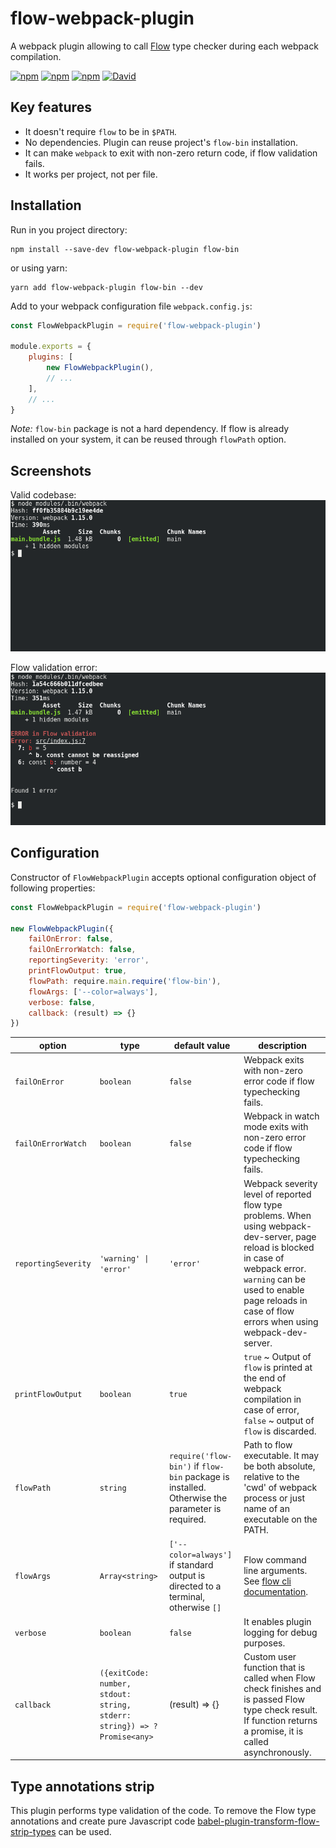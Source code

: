 # flow-webpack-plugin

A webpack plugin allowing to call [Flow][2] type checker during each webpack compilation.

[![npm](https://img.shields.io/npm/v/flow-webpack-plugin.svg)]()
[![npm](https://img.shields.io/npm/l/flow-webpack-plugin.svg)]()
[![npm](https://img.shields.io/npm/dm/flow-webpack-plugin.svg)]()
[![David](https://img.shields.io/david/happylynx/flow-webpack-plugin.svg)]()

## Key features

* It doesn't require `flow` to be in `$PATH`.
* No dependencies. Plugin can reuse project's `flow-bin` installation.
* It can make `webpack` to exit with non-zero return code, if flow validation fails.
* It works per project, not per file.

## Installation

Run in you project directory:

```
npm install --save-dev flow-webpack-plugin flow-bin
```

or using yarn:

```
yarn add flow-webpack-plugin flow-bin --dev
```

Add to your webpack configuration file `webpack.config.js`:

```js
const FlowWebpackPlugin = require('flow-webpack-plugin')

module.exports = {
    plugins: [
        new FlowWebpackPlugin(),
        // ...
    ],
    // ...
}
```

*Note:* `flow-bin` package is not a hard dependency. If flow is already installed on your system,
it can be reused through `flowPath` option.

## Screenshots

Valid codebase:  
![Valid codebase](doc/flow-webpack-plugin-valid.png)

Flow validation error:  
![Flow validation error](doc/flow-webpack-plugin-invalid.png)

## Configuration

Constructor of `FlowWebpackPlugin` accepts optional configuration object of following properties:

```js
const FlowWebpackPlugin = require('flow-webpack-plugin')

new FlowWebpackPlugin({
    failOnError: false,
    failOnErrorWatch: false,
    reportingSeverity: 'error',
    printFlowOutput: true,
    flowPath: require.main.require('flow-bin'),
    flowArgs: ['--color=always'],
    verbose: false,
    callback: (result) => {}
})
```

| option | type | default value | description |
| --- | --- | --- | --- |
| `failOnError` | `boolean` | `false` | Webpack exits with non-zero error code if flow typechecking fails. |
| `failOnErrorWatch` | `boolean` | `false` | Webpack in watch mode exits with non-zero error code if flow typechecking fails. |
| `reportingSeverity` | <code>'warning' &#124; 'error'</code> | `'error'` | Webpack severity level of reported flow type problems. When using webpack-dev-server, page reload is blocked in case of webpack error. `warning` can be used to enable page reloads in case of flow errors when using webpack-dev-server. |
| `printFlowOutput` | `boolean` | `true` | `true` ~ Output of `flow` is printed at the end of webpack compilation in case of error, `false` ~ output of `flow` is discarded. |
| `flowPath` | `string` | `require('flow-bin')` if `flow-bin` package is installed. Otherwise the parameter is required. | Path to flow executable. It may be both absolute, relative to the 'cwd' of webpack process or just name of an executable on the PATH.
| `flowArgs` | `Array<string>` | `['--color=always']` if standard output is directed to a terminal, otherwise `[]` | Flow command line arguments. See [flow cli documentation][1]. |
| `verbose` | `boolean` | `false` | It enables plugin logging for debug purposes. |
| `callback` | `({exitCode: number, stdout: string, stderr: string}) => ?Promise<any>` | (result) => {} | Custom user function that is called when Flow check finishes and is passed Flow type check result. If function returns a promise, it is called asynchronously. |
  
## Type annotations strip

This plugin performs type validation of the code. To remove the Flow type annotations and
create pure Javascript code [babel-plugin-transform-flow-strip-types][3] can be used.

[1]: https://flowtype.org/docs/cli.html
[2]: https://flowtype.org
[3]: https://www.npmjs.com/package/babel-plugin-transform-flow-strip-types
